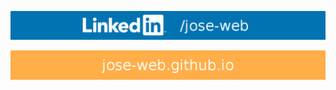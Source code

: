 [![linkedin](img/linkedin.png)](https://www.linkedin.com/in/jose-web)

[![linkedin](img/web.png)](https://jose-web.github.io)